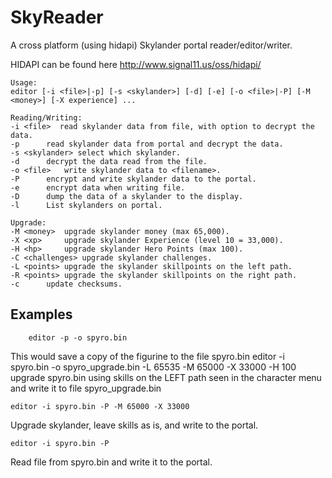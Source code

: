 SkyReader
=========

A cross platform (using hidapi) Skylander portal reader/editor/writer.

HIDAPI can be found here http://www.signal11.us/oss/hidapi/

    Usage:
    editor [-i <file>|-p] [-s <skylander>] [-d] [-e] [-o <file>|-P] [-M <money>] [-X experience] ... 

    Reading/Writing:
    -i <file>  read skylander data from file, with option to decrypt the data.
    -p		read skylander data from portal and decrypt the data.
    -s <skylander> select which skylander.
    -d		decrypt the data read from the file.
    -o <file>	write skylander data to <filename>.
    -P		encrypt and write skylander data to the portal.
    -e		encrypt data when writing file.
    -D		dump the data of a skylander to the display.
    -l		List skylanders on portal.

    Upgrade:
    -M <money>	upgrade skylander money (max 65,000).
    -X <xp>		upgrade skylander Experience (level 10 = 33,000).
    -H <hp>		upgrade skylander Hero Points (max 100).
    -C <challenges>	upgrade skylander challenges.
    -L <points>	upgrade the skylander skillpoints on the left path.
    -R <points>	upgrade the skylander skillpoints on the right path.
    -c		update checksums.

Examples
--------
        editor -p -o spyro.bin
This would save a copy of the figurine to the file spyro.bin
        editor -i spyro.bin -o spyro_upgrade.bin -L 65535 -M 65000 -X 33000 -H 100
upgrade spyro.bin using skills on the LEFT path seen in the character menu
and write it to file spyro_upgrade.bin

    editor -i spyro.bin -P -M 65000 -X 33000
Upgrade skylander, leave skills as is, and write to the portal.

    editor -i spyro.bin -P
Read file from spyro.bin and write it to the portal.
